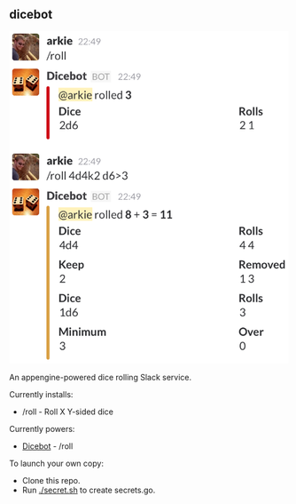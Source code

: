 dicebot
-------

![Preview of roll command](/preview@2x.png)

An appengine-powered dice rolling Slack service.

Currently installs:
- /roll - Roll X Y-sided dice

Currently powers:
- [Dicebot](https://dice-b.appspot.com) - /roll

To launch your own copy:
- Clone this repo.
- Run [./secret.sh](/secret.sh) to create secrets.go.

